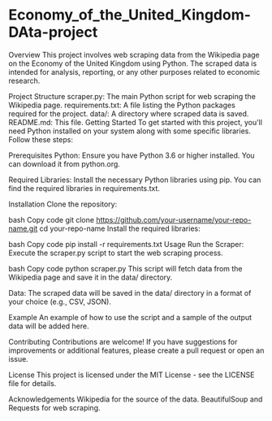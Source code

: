 # Economy_of_the_United_Kingdom-DAta-project

Overview
This project involves web scraping data from the Wikipedia page on the Economy of the United Kingdom using Python. The scraped data is intended for analysis, reporting, or any other purposes related to economic research.

Project Structure
scraper.py: The main Python script for web scraping the Wikipedia page.
requirements.txt: A file listing the Python packages required for the project.
data/: A directory where scraped data is saved.
README.md: This file.
Getting Started
To get started with this project, you'll need Python installed on your system along with some specific libraries. Follow these steps:

Prerequisites
Python: Ensure you have Python 3.6 or higher installed. You can download it from python.org.

Required Libraries: Install the necessary Python libraries using pip. You can find the required libraries in requirements.txt.

Installation
Clone the repository:

bash
Copy code
git clone https://github.com/your-username/your-repo-name.git
cd your-repo-name
Install the required libraries:

bash
Copy code
pip install -r requirements.txt
Usage
Run the Scraper: Execute the scraper.py script to start the web scraping process.

bash
Copy code
python scraper.py
This script will fetch data from the Wikipedia page and save it in the data/ directory.

Data: The scraped data will be saved in the data/ directory in a format of your choice (e.g., CSV, JSON).

Example
An example of how to use the script and a sample of the output data will be added here.

Contributing
Contributions are welcome! If you have suggestions for improvements or additional features, please create a pull request or open an issue.

License
This project is licensed under the MIT License - see the LICENSE file for details.

Acknowledgements
Wikipedia for the source of the data.
BeautifulSoup and Requests for web scraping.
